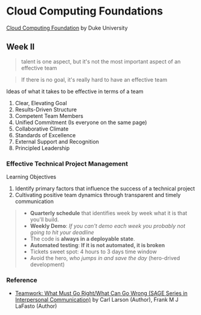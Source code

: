 # Cloud Computing Foundations
[Cloud Computing Foundation](https://www.coursera.org/learn/cloud-computing-foundations-duke) by Duke University

## Week II
> talent is one aspect, but it's not the most important aspect of an effective team

> If there is no goal, it's really hard to have an effective team

Ideas of what it takes to be effective in terms of a team
1. Clear, Elevating Goal
2. Results-Driven Structure
3. Competent Team Members
4. Unified Commitment (Is everyone on the same page)
5. Collaborative Climate
6. Standards of Excellence 
7. External Support and Recognition
8. Principled Leadership

### Effective Technical Project Management
Learning Objectives
1. Identify primary factors that influence the success of a technical project
2. Cultivating positive team dynamics through transparent and timely communication

> * **Quarterly schedule** that identifies week by week what it is that you'll build.
> * **Weekly Demo**: _If you can't demo each week you probably not going to hit your deadline_
> * The code is **always in a deployable state**.
> * **Automated testing**: **If it is not automated, it is broken**
> * Tickets sweet spot: 4 hours to 3 days time window
> * Avoid the hero, _who jumps in and save the day_ (hero-drived development)



### Reference 
* [Teamwork: What Must Go Right/What Can Go Wrong (SAGE Series in Interpersonal Communication)](https://www.amazon.com/Teamwork-Right-Wrong-Interpersonal-Communication/dp/0803932901) by Carl Larson (Author), Frank M J LaFasto (Author)
